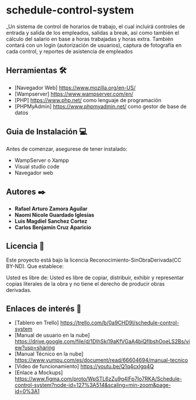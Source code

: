# schedule-control-system


_Un sistema de control de horarios de trabajo, el cual incluirá controles de entrada y salida de los empleados, salidas a break, así como también el cálculo del salario en base a horas trabajadas y horas extra.
También contará con un login (autorización de usuarios), captura de fotografía en cada control, y reportes de asistencia de empleados

## Herramientas 🛠️
* [Navegador Web] https://www.mozilla.org/en-US/
* [Wampserver] https://www.wampserver.com/en/
* [PHP] https://www.php.net/ como lenguaje de programación
* [PHPMyAdmin]  https://www.phpmyadmin.net/ como gestor de base de datos


## Guia de Instalación 💻
Antes de comenzar, asegurese de tener instalado:

* WampServer o Xampp
* Visual studio code
* Navegador web

 
## Autores ✒️
* **Rafael Arturo Zamora Aguilar**
* **Naomi Nicole Guardado Iglesias**
* **Luis Magdiel Sanchez Cortez**
* **Carlos Benjamín Cruz Aparicio**



## Licencia 📄

Este proyecto está bajo la licencia Reconocimiento-SinObraDerivada(CC BY-ND). Que establece:

Usted es libre de: Usted es libre de copiar, distribuir, exhibir y representar copias literales de la obra y no tiene el derecho de producir obras derivadas. 


## Enlaces de interés 👀
* [Tablero en Trello] https://trello.com/b/0a9CHD9I/schedule-control-system
* [Manual de usuario en la nube]  https://drive.google.com/file/d/1DlhSki19aKfVGaA4biQfIbshOoeLS2Bs/view?usp=sharing
* [Manual Técnico en la nube] https://www.yumpu.com/es/document/read/66604694/manual-tecnico
* [Video de funcionamiento] https://youtu.be/Q1q4cxIgq4Q
* [Enlace a Mockups]  https://www.figma.com/proto/WpSTL6zZu9g4lFp7Io7RKA/Schedule-control-system?node-id=127%3A514&scaling=min-zoom&page-id=0%3A1


